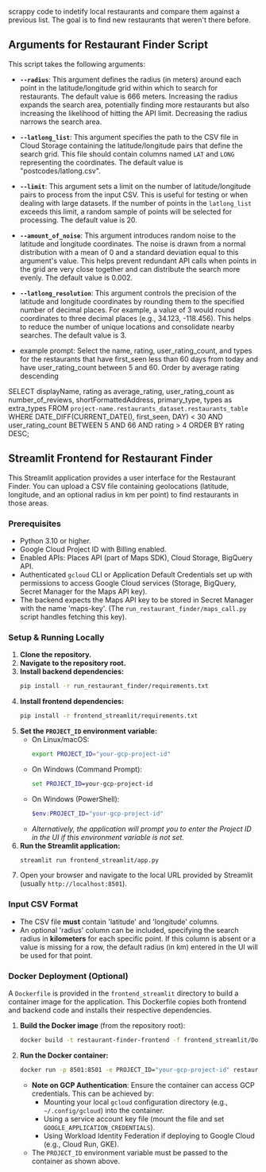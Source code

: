 scrappy code to indetify local restaurants and compare them against a previous list. The goal is to find new restaurants that weren't there before. 


## Arguments for Restaurant Finder Script

This script takes the following arguments:

*   **`--radius`**:  This argument defines the radius (in meters) around each point in the latitude/longitude grid within which to search for restaurants.  The default value is 666 meters.  Increasing the radius expands the search area, potentially finding more restaurants but also increasing the likelihood of hitting the API limit.  Decreasing the radius narrows the search area.

*   **`--latlong_list`**: This argument specifies the path to the CSV file in Cloud Storage containing the latitude/longitude pairs that define the search grid. This file should contain columns named `LAT` and `LONG` representing the coordinates.  The default value is "postcodes/latlong.csv".

*   **`--limit`**:  This argument sets a limit on the number of latitude/longitude pairs to process from the input CSV.  This is useful for testing or when dealing with large datasets. If the number of points in the  `latlong_list` exceeds this limit, a random sample of points will be selected for processing.  The default value is 20.

*   **`--amount_of_noise`**:  This argument introduces random noise to the latitude and longitude coordinates. The noise is drawn from a normal distribution with a mean of 0 and a standard deviation equal to this argument's value.  This helps prevent redundant API calls when points in the grid are very close together and can distribute the search more evenly.  The default value is 0.002.

*   **`--latlong_resolution`**: This argument controls the precision of the latitude and longitude coordinates by rounding them to the specified number of decimal places. For example, a value of 3 would round coordinates to three decimal places (e.g., 34.123, -118.456).  This helps to reduce the number of unique locations and consolidate nearby searches. The default value is 3.


 - example prompt: Select the name, rating, user_rating_count, and types for the restaurants that have first_seen less than 60 days from today and have user_rating_count between 5 and 60. Order by average rating descending

SELECT
  displayName,
  rating as average_rating,
  user_rating_count as number_of_reviews, 
  shortFormattedAddress, 
  primary_type,
  types as extra_types
FROM
  `project-name.restaurants_dataset.restaurants_table`
WHERE
  DATE_DIFF(CURRENT_DATE(), first_seen, DAY) < 30
  AND user_rating_count BETWEEN 5 AND 66
  AND rating > 4
ORDER BY
  rating DESC;

## Streamlit Frontend for Restaurant Finder

This Streamlit application provides a user interface for the Restaurant Finder. You can upload a CSV file containing geolocations (latitude, longitude, and an optional radius in km per point) to find restaurants in those areas.

### Prerequisites

*   Python 3.10 or higher.
*   Google Cloud Project ID with Billing enabled.
*   Enabled APIs: Places API (part of Maps SDK), Cloud Storage, BigQuery API.
*   Authenticated `gcloud` CLI or Application Default Credentials set up with permissions to access Google Cloud services (Storage, BigQuery, Secret Manager for the Maps API key).
*   The backend expects the Maps API key to be stored in Secret Manager with the name 'maps-key'. (The `run_restaurant_finder/maps_call.py` script handles fetching this key).

### Setup & Running Locally

1.  **Clone the repository.**
2.  **Navigate to the repository root.**
3.  **Install backend dependencies:**
    ```bash
    pip install -r run_restaurant_finder/requirements.txt
    ```
4.  **Install frontend dependencies:**
    ```bash
    pip install -r frontend_streamlit/requirements.txt
    ```
5.  **Set the `PROJECT_ID` environment variable:**
    *   On Linux/macOS:
        ```bash
        export PROJECT_ID="your-gcp-project-id"
        ```
    *   On Windows (Command Prompt):
        ```cmd
        set PROJECT_ID=your-gcp-project-id
        ```
    *   On Windows (PowerShell):
        ```powershell
        $env:PROJECT_ID="your-gcp-project-id"
        ```
    *   *Alternatively, the application will prompt you to enter the Project ID in the UI if this environment variable is not set.*
6.  **Run the Streamlit application:**
    ```bash
    streamlit run frontend_streamlit/app.py
    ```
7.  Open your browser and navigate to the local URL provided by Streamlit (usually `http://localhost:8501`).

### Input CSV Format

*   The CSV file **must** contain 'latitude' and 'longitude' columns.
*   An optional 'radius' column can be included, specifying the search radius in **kilometers** for each specific point. If this column is absent or a value is missing for a row, the default radius (in km) entered in the UI will be used for that point.

### Docker Deployment (Optional)

A `Dockerfile` is provided in the `frontend_streamlit` directory to build a container image for the application. This Dockerfile copies both frontend and backend code and installs their respective dependencies.

1.  **Build the Docker image** (from the repository root):
    ```bash
    docker build -t restaurant-finder-frontend -f frontend_streamlit/Dockerfile .
    ```
2.  **Run the Docker container:**
    ```bash
    docker run -p 8501:8501 -e PROJECT_ID="your-gcp-project-id" restaurant-finder-frontend
    ```
    *   **Note on GCP Authentication**: Ensure the container can access GCP credentials. This can be achieved by:
        *   Mounting your local `gcloud` configuration directory (e.g., `~/.config/gcloud`) into the container.
        *   Using a service account key file (mount the file and set `GOOGLE_APPLICATION_CREDENTIALS`).
        *   Using Workload Identity Federation if deploying to Google Cloud (e.g., Cloud Run, GKE).
    *   The `PROJECT_ID` environment variable must be passed to the container as shown above.
